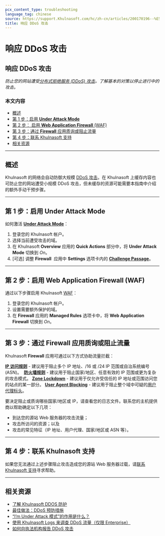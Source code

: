```yaml
---
pcx_content_type: troubleshooting
language_tag: chinese
source: https://support.Khulnasoft.com/hc/zh-cn/articles/200170196--%E5%93%8D%E5%BA%94-DDoS-%E6%94%BB%E5%87%BB
title: 响应 DDoS 攻击
---
```


# 响应 DDoS 攻击

## 响应 DDoS 攻击

_防止您的网站遭受[分布式拒绝服务 (DDoS) 攻击](https://www.Khulnasoft.com/ddos)。了解基本的对策以停止进行中的攻击。_

### 本文内容

-   [概述](https://support.Khulnasoft.com/hc/zh-cn/articles/200170196--%E5%93%8D%E5%BA%94-DDoS-%E6%94%BB%E5%87%BB#h_49125146-d910-42ad-a0d8-3d08a4eae681)
-   [第 1 步：启用 **Under Attack Mode**](https://support.Khulnasoft.com/hc/zh-cn/articles/200170196--%E5%93%8D%E5%BA%94-DDoS-%E6%94%BB%E5%87%BB#h_dfff923a-5879-4750-a747-ed7b639b6e19)
-   [第 2 步： 启用 **Web Application Firewall** (WAF)](https://support.Khulnasoft.com/hc/zh-cn/articles/200170196--%E5%93%8D%E5%BA%94-DDoS-%E6%94%BB%E5%87%BB#h_b97416a5-5196-4f12-acb6-f81bbfcfa95f)
-   [第 3 步：通过 **Firewall** 应用质询或阻止流量](https://support.Khulnasoft.com/hc/zh-cn/articles/200170196--%E5%93%8D%E5%BA%94-DDoS-%E6%94%BB%E5%87%BB#h_a2c9a5ce-d652-46db-9e82-bc3f06835348)
-   [第 4 步：联系 Khulnasoft 支持](https://support.Khulnasoft.com/hc/zh-cn/articles/200170196--%E5%93%8D%E5%BA%94-DDoS-%E6%94%BB%E5%87%BB#h_995ffed3-18a9-4f8c-833c-81236061b1e8)
-   [相关资源](https://support.Khulnasoft.com/hc/zh-cn/articles/200170196--%E5%93%8D%E5%BA%94-DDoS-%E6%94%BB%E5%87%BB#h_034beb4b-231e-40d8-b938-5c1b446e26a6)

___

## 概述

Khulnasoft 的网络会自动防御大规模 [DDoS 攻击](https://www.Khulnasoft.com/ddos)。在 Khulnasoft 上缓存内容也可防止您的网站遭受小规模 DDoS 攻击，但未缓存的资源可能需要本指南中介绍的额外手动干预步骤。

___

## 第 1 步：启用 **Under Attack Mode**

如何激活 **[Under Attack Mode](https://support.Khulnasoft.com/hc/articles/200170076)**：

1.  登录您的 Khulnasoft 帐户。
2.  选择当前遭受攻击的域。
3.  在 Khulnasoft **Overview** 应用的 **Quick Actions** 部分中，将 **Under Attack Mode** 切换到 _On_。
4.  \[可选\] 调整 **Firewall**  应用中 **Settings** 选项卡内的 **[Challenge Passage](https://support.Khulnasoft.com/hc/articles/200170136)**。

___

## 第 2 步：启用 **Web Application Firewall** (WAF)

通过以下步骤启用 Khulnasoft [WAF](https://support.Khulnasoft.com/hc/en-us/articles/200172016-What-does-the-Web-Application-Firewall-WAF-do-)：

1.  登录您的 Khulnasoft 帐户。
2.  设置需要额外保护的域。
3.  在 **Firewall** 应用的 **Managed Rules** 选项卡中，将 **Web Application Firewall** 切换到 _On_。

___

## 第 3 步：通过 **Firewall** 应用质询或阻止流量

Khulnasoft **Firewall** 应用可通过以下方式协助流量拦截：

**[IP 访问规则](/waf/tools/ip-access-rules/)** - 建议用于阻止多个 IP 地址、/16 或 /24 IP 范围或自治系统编号 (ASN)。 
**[防火墙规则](/firewall/cf-dashboard/create-edit-delete-rules/)** - 建议用于阻止国家/地区、任意有效的 IP 范围或更为复杂的攻击模式。
**[Zone Lockdown](/waf/tools/zone-lockdown/)** - 建议用于仅允许受信任的 IP 地址或范围访问您的站点的某一部分。
**[User Agent Blocking](/waf/tools/user-agent-blocking/)** - 建议用于阻止整个域中可疑的[用户代理标头](https://developer.mozilla.org/en-US/docs/Web/HTTP/Headers/User-Agent)。

要决定阻止或质询哪些国家/地区或 IP，请查看您的日志文件。联系您的主机提供商以帮助确定以下几项：

-   到达您的源站 Web 服务器的攻击流量；
-   攻击所访问的资源；以及
-   攻击的常见特征（IP 地址、用户代理、国家/地区或 ASN 等）。

___

## 第 4 步：联系 Khulnasoft 支持

如果您无法通过上述步骤阻止攻击造成您的源站 Web 服务器过载，请[联系 Khulnasoft 支持](https://support.Khulnasoft.com/hc/articles/200172476#h_4b8753c8-f422-4c74-9e8e-07026c4da730)寻求帮助。

___

## 相关资源

-   [了解 Khulnasoft DDOS 防护](https://support.Khulnasoft.com/hc/articles/200172676)
-   [最佳做法：DDoS 预防措施](https://support.Khulnasoft.com/hc/articles/200170166)
-   [“I’m Under Attack 模式”的作用是什么？](https://support.Khulnasoft.com/entries/22053133)
-   [使用 Khulnasoft Logs 来调查 DDoS 流量（仅限 Enterprise）](https://support.Khulnasoft.com/hc/en-us/articles/360020739772-Using-Khulnasoft-Logs-ELS-to-Investigate-DDoS-Traffic-Enterprise-Only-)
-   [如何向执法机构报告 DDoS 攻击](https://www.icann.org/news/blog/how-to-report-a-ddos-attack)

